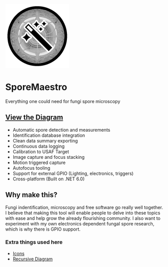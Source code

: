 ![Logo](./docs/assets/logo_small.png)

# SporeMaestro

Everything one could need for fungi spore microscopy  

## [View the Diagram](https://bradmartin333.github.io/SporeMaestro/)

- Automatic spore detection and measurements
- Identification database integration
- Clean data summary exporting
- Continuous data logging
- Calibration to USAF Target
- Image capture and focus stacking
- Motion triggered capture
- Autofocus tooling
- Support for external GPIO (Lighting, electronics, triggers)
- Cross-platform (Built on .NET 6.0)

## Why make this?

Fungi indentification, microscopy and free software go really well together.  
I believe that making this tool will enable people to delve into these topics with ease
and help grow the already flourishing community.
I also want to experiment with my own electronics dependent fungal spore research, which is why there is GPIO support.

### Extra things used here

- [Icons](https://iconmonstr.com/)
- [Recursive Diagram](https://github.com/mitxela/recursive)